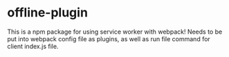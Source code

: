 # offline-plugin

This is a npm package for using service worker with webpack! Needs to be put into webpack config file as plugins, as well as run file command for client index.js file.

